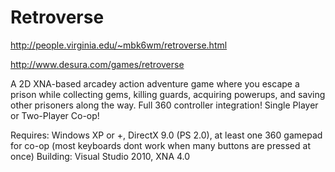 Retroverse
=========
http://people.virginia.edu/~mbk6wm/retroverse.html

http://www.desura.com/games/retroverse

A 2D XNA-based arcadey action adventure game where you escape a prison while collecting gems, killing guards, acquiring powerups, and saving other prisoners along the way.
Full 360 controller integration!
Single Player or Two-Player Co-op!

Requires: Windows XP or +, DirectX 9.0 (PS 2.0), at least one 360 gamepad for co-op (most keyboards dont work when many buttons are pressed at once)
Building: Visual Studio 2010, XNA 4.0
